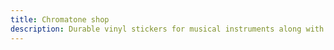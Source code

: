 ```yaml
---
title: Chromatone shop
description: Durable vinyl stickers for musical instruments along with printed and printable music theory memos and cheat-sheets
---
```


<CategoryList />
